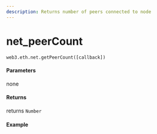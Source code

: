 ```yaml
---
description: Returns number of peers connected to node
---
```


# net\_peerCount

```text
web3.eth.net.getPeerCount([callback])
```

#### Parameters

none

#### Returns

returns `Number`

#### Example

```text

```

